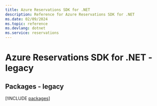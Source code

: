 ```yaml
---
title: Azure Reservations SDK for .NET
description: Reference for Azure Reservations SDK for .NET
ms.date: 02/09/2024
ms.topic: reference
ms.devlang: dotnet
ms.service: reservations
---
```

# Azure Reservations SDK for .NET - legacy
## Packages - legacy
[!INCLUDE [packages](reservations-index.md)]
